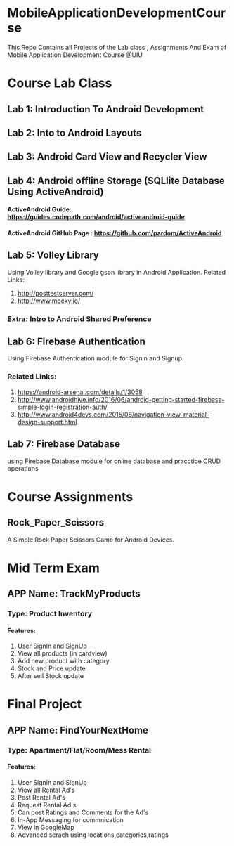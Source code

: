 # MobileApplicationDevelopmentCourse
This Repo Contains all Projects of the Lab class , Assignments And Exam of Mobile Application Development Course @UIU 


# Course Lab Class
## Lab 1: Introduction To Android Development

## Lab 2: Into to Android Layouts

## Lab 3: Android Card View and Recycler View

## Lab 4: Android offline Storage (SQLlite Database Using ActiveAndroid)
#### ActiveAndroid Guide: https://guides.codepath.com/android/activeandroid-guide <br>
#### ActiveAndroid GitHub Page : https://github.com/pardom/ActiveAndroid

## Lab 5: Volley Library
Using Volley library and Google gson library in Android Application.
Related Links: <br>
1. http://posttestserver.com/  <br>
2. http://www.mocky.io/ <br>
### Extra: Intro to Android Shared Preference

## Lab 6: Firebase Authentication
Using Firebase Authentication module for Signin and Signup.
### Related Links: <br>
1. https://android-arsenal.com/details/1/3058 <br>
2. http://www.androidhive.info/2016/06/android-getting-started-firebase-simple-login-registration-auth/  <br>
3. http://www.android4devs.com/2015/06/navigation-view-material-design-support.html

## Lab 7: Firebase Database
using Firebase Database module for online database and pracctice CRUD operations


# Course Assignments
## Rock_Paper_Scissors
A Simple Rock Paper Scissors Game for Android Devices.

# Mid Term Exam
## APP Name: TrackMyProducts
### Type: Product Inventory
#### Features: <br>
1. User SignIn and SignUp <br>
2. View all products (in cardview) <br>
3. Add new product with category <br>
4. Stock and Price update <br>
5. After sell Stock update <br>

# Final Project
## APP Name: FindYourNextHome
### Type: Apartment/Flat/Room/Mess Rental
#### Features: <br>
1. User SignIn and SignUp <br>
2. View all Rental Ad's <br>
3. Post Rental Ad's <br>
4. Request Rental Ad's <br>
5. Can post Ratings and Comments for the Ad's <br>
6. In-App Messaging for commnication <br>
7. View in GoogleMap <br>
8. Advanced serach using locations,categories,ratings <br>
